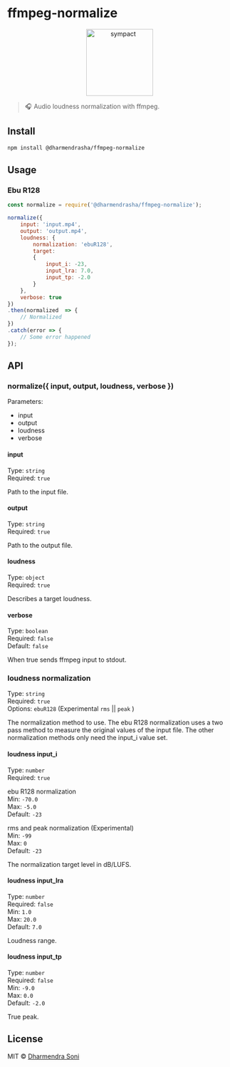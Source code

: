 # ffmpeg-normalize

<p align="center">
  <a href="https://github.com/peterforgacs/ffmpeg-normalize">
    <img src="https://upload.wikimedia.org/wikipedia/commons/7/76/FFmpeg_icon.svg" alt="sympact" width="150"/>
  </a>
</p>

> 🎧 Audio loudness normalization with ffmpeg.

## Install

```bash
npm install @dharmendrasha/ffmpeg-normalize
```

## Usage

### Ebu R128

```js
const normalize = require('@dharmendrasha/ffmpeg-normalize');

normalize({
    input: 'input.mp4',
    output: 'output.mp4',
    loudness: {
        normalization: 'ebuR128',
        target:
        {
            input_i: -23,
            input_lra: 7.0,
            input_tp: -2.0
        }
    },
    verbose: true
})
.then(normalized  => {
    // Normalized
})
.catch(error => {
    // Some error happened
});
```

## API

### normalize({ input, output, loudness, verbose })

Parameters:

* input
* output
* loudness
* verbose

#### input

Type: `string`  
Required: `true`

Path to the input file.

#### output

Type: `string`  
Required: `true`

Path to the output file.

#### loudness

Type: `object`  
Required: `true`

Describes a target loudness.

#### verbose

Type: `boolean`  
Required: `false`  
Default: `false`

When true sends ffmpeg input to stdout.

### loudness normalization

Type: `string`  
Required: `true`  
Options: `ebuR128` (Experimental `rms` || `peak`   )

The normalization method to use.
The ebu R128 normalization uses a two pass method to measure the original values of the input file.
The other normalization methods only need the input_i value set.

#### loudness input_i

Type: `number`  
Required: `true`  

ebu R128 normalization  
Min: `-70.0`  
Max: `-5.0`  
Default: `-23`  

rms and peak normalization (Experimental)  
Min: `-99`  
Max: `0`  
Default: `-23`  

The normalization target level in dB/LUFS.

#### loudness input_lra

Type: `number`  
Required: `false`  
Min: `1.0`  
Max: `20.0`  
Default: `7.0`  

Loudness range.  

#### loudness input_tp

Type: `number`  
Required: `false`  
Min: `-9.0`  
Max: `0.0`  
Default: `-2.0`  

True peak.

## License

MIT © [Dharmendra Soni](https://github.com/dharmendrasha/)
